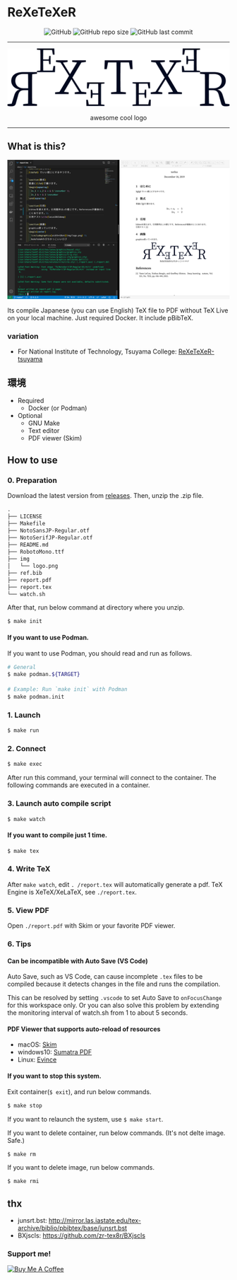 # ReXeTeXeR
<div style="text-align:center;">

![GitHub](https://img.shields.io/github/license/terfno/rexetexer) ![GitHub repo size](https://img.shields.io/github/repo-size/terfno/rexetexer) ![GitHub last commit](https://img.shields.io/github/last-commit/terfno/rexetexer)

</div>

----

![img](./design/logo.png)

<div style="text-align:center;">awesome cool logo</div>

----

## What is this?
![img](design/img.png)

Its compile Japanese (you can use English) TeX file to PDF without TeX Live on your local machine.
Just required Docker.
It include pBibTeX.

### variation
* For National Institute of Technology, Tsuyama College: [ReXeTeXeR-tsuyama](https://github.com/Terfno/ReXeTeXeR-tsuyama)

## 環境
- Required
  - Docker (or Podman)
- Optional
  - GNU Make
  - Text editor
  - PDF viewer (Skim)

## How to use
### 0. Preparation
Download the latest version from [releases](https://github.com/Terfno/ReXeTeXeR/releases).
Then, unzip the .zip file.

```
.
├── LICENSE
├── Makefile
├── NotoSansJP-Regular.otf
├── NotoSerifJP-Regular.otf
├── README.md
├── RobotoMono.ttf
├── img
│   └── logo.png
├── ref.bib
├── report.pdf
├── report.tex
└── watch.sh
```

After that, run below command at directory where you unzip.
```sh
$ make init
```

#### If you want to use Podman.
If you want to use Podman, you should read and run as follows.
```sh
# General
$ make podman.${TARGET}

# Example: Run `make init` with Podman
$ make podman.init
```

### 1. Launch
```sh
$ make run
```

### 2. Connect
```sh
$ make exec
```
After run this command, your terminal will connect to the container.
The following commands are executed in a container.

### 3. Launch auto compile script
```sh
$ make watch
```

#### If you want to compile just 1 time.
```sh
$ make tex
```

### 4. Write TeX
After `make watch`, edit `. /report.tex` will automatically generate a pdf.
TeX Engine is XeTeX/XeLaTeX, see `./report.tex`.

### 5. View PDF
Open `./report.pdf` with Skim or your favorite PDF viewer.

### 6. Tips
#### Can be incompatible with Auto Save (VS Code)
Auto Save, such as VS Code, can cause incomplete `.tex` files to be compiled because it detects changes in the file and runs the compilation.

This can be resolved by setting `.vscode` to set Auto Save to `onFocusChange` for this workspace only.
Or you can also solve this problem by extending the monitoring interval of watch.sh from 1 to about 5 seconds.

#### PDF Viewer that supports auto-reload of resources
- macOS: [Skim](https://skim-app.sourceforge.io/)
- windows10: [Sumatra PDF](https://www.sumatrapdfreader.org/)
- Linux: [Evince](https://wiki.gnome.org/Apps/Evince)

#### If you want to stop this system.
Exit container(`$ exit`), and run below commands.
```sh
$ make stop
```

If you want to relaunch the system, use `$ make start`.

If you want to delete container, run below commands. (It's not delte image. Safe.)
```sh
$ make rm
```

If you want to delete image, run below commands.
```sh
$ make rmi
```

## thx
- junsrt.bst: http://mirror.las.iastate.edu/tex-archive/biblio/pbibtex/base/junsrt.bst
- BXjscls: https://github.com/zr-tex8r/BXjscls

### Support me!
<a href="https://www.buymeacoffee.com/terfno" target="_blank"><img src="https://cdn.buymeacoffee.com/buttons/v2/default-yellow.png" alt="Buy Me A Coffee" style="height: 60px !important;width: 217px !important;" ></a>
